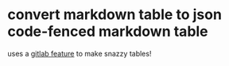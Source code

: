 # convert markdown table to json code-fenced markdown table

uses a [gitlab feature](https://docs.gitlab.com/ee/user/markdown.html#json) to
make snazzy tables!

